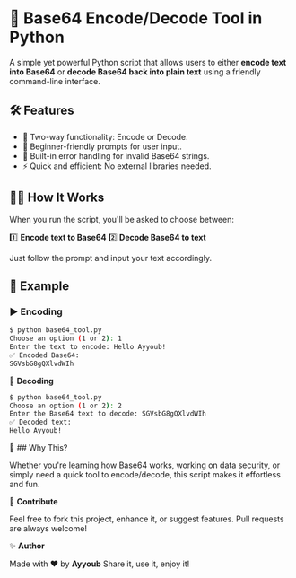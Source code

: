 # 📁 Base64 Encode/Decode Tool in Python

A simple yet powerful Python script that allows users to either **encode text into Base64** or **decode Base64 back into plain text** using a friendly command-line interface.

## 🛠️ Features

- 🔄 Two-way functionality: Encode or Decode.
- 🧠 Beginner-friendly prompts for user input.
- 🧱 Built-in error handling for invalid Base64 strings.
- ⚡ Quick and efficient: No external libraries needed.

## 🧑‍💻 How It Works

When you run the script, you'll be asked to choose between:

1️⃣ **Encode text to Base64**
2️⃣ **Decode Base64 to text**


Just follow the prompt and input your text accordingly.

## 🧪 Example

### ▶️ Encoding

```bash
$ python base64_tool.py
Choose an option (1 or 2): 1
Enter the text to encode: Hello Ayyoub!
✅ Encoded Base64:
SGVsbG8gQXlvdWIh
```

🔽 **Decoding**

```bash
$ python base64_tool.py
Choose an option (1 or 2): 2
Enter the Base64 text to decode: SGVsbG8gQXlvdWIh
✅ Decoded text:
Hello Ayyoub!
```

🚀 ## Why This?

Whether you're learning how Base64 works, working on data security, or simply need a quick tool to encode/decode, this script makes it effortless and fun.

🙌 **Contribute**

Feel free to fork this project, enhance it, or suggest features. Pull requests are always welcome!

✨ **Author**

Made with ❤️ by **Ayyoub**
Share it, use it, enjoy it!
